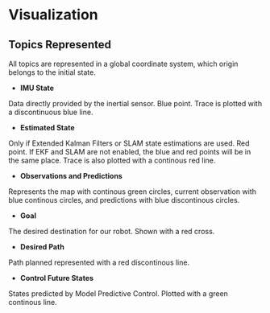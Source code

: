 # Visualization

## Topics Represented

All topics are represented in a global coordinate system, which origin belongs to the initial state.

* **IMU State**

Data directly provided by the inertial sensor. Blue point. Trace is plotted with a discontinuous blue line.

* **Estimated State** 

Only if Extended Kalman Filters or SLAM state estimations are used. Red point. If EKF and SLAM are not enabled, the blue and red points will be in the same place. Trace is also plotted with a continous red line.

* **Observations and Predictions**

Represents the map with continous green circles, current observation with blue continous circles, and predictions with blue discontinous circles.

* **Goal** 

The desired destination for our robot. Shown with a red cross.

* **Desired Path** 

Path planned represented with a red discontinous line.

* **Control Future States** 

States predicted by Model Predictive Control. Plotted with a green continous line. 
